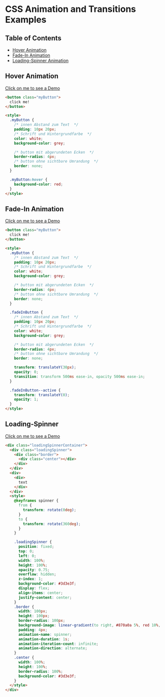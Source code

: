 # CSS Animation and Transitions Examples

## Table of Contents

- [Hover Animation](#hoverAnimation)
- [Fade-In Animation](#FadeInAnimation)
- [Loading-Spinner Animation](#LoadingSpinner)

## <a name="hoverAnimation"></a> Hover Animation

<a href="https://chrizzzz.github.io/CSS-Animation-Transition-Examples/hoverAnimation/hoverAnimation.html">Click on me to see a Demo</a>

```html
<button class="myButton">
  click me!
</button>

<style>
  .myButton {
    /* innen Abstand zum Text  */
    padding: 10px 20px;
    /* Schrift und Hintergrundfarbe  */
    color: white;
    background-color: grey;

    /* button mit abgerundeten Ecken  */
    border-radius: 4px;
    /* button ohne sichtbare Umrandung  */
    border: none;
  }

  .myButton:hover {
    background-color: red;
  }
</style>
```

## Fade-In Animation

<a name="FadeInAnimation"/>
<a href="https://chrizzzz.github.io/CSS-Animation-Transition-Examples/fadeInAnimation/fadeInAnimation.html">Click on me to see a Demo</a>

```html
<button class="myButton">
  click me!
</button>

<style>
  .myButton {
    /* innen Abstand zum Text  */
    padding: 10px 20px;
    /* Schrift und Hintergrundfarbe  */
    color: white;
    background-color: grey;

    /* button mit abgerundeten Ecken  */
    border-radius: 4px;
    /* button ohne sichtbare Umrandung  */
    border: none;
  }

  .fadeInButton {
    /* innen Abstand zum Text  */
    padding: 10px 20px;
    /* Schrift und Hintergrundfarbe  */
    color: white;
    background-color: grey;

    /* button mit abgerundeten Ecken  */
    border-radius: 4px;
    /* button ohne sichtbare Umrandung  */
    border: none;

    transform: translateY(30px);
    opacity: 0;
    transition: transform 500ms ease-in, opacity 500ms ease-in;
  }

  .fadeInButton--active {
    transform: translateY(0);
    opacity: 1;
  }
</style>
```

## <a name="LoadingSpinner">Loading-Spinner</a>

<a href="https://chrizzzz.github.io/CSS-Animation-Transition-Examples/loadingSpinner/loadingSpinner.html">Click on me to see a Demo</a>

```html
<div class="loadingSpinnerContainer">
  <div class="loadingSpinner">
    <div class="border">
      <div class="center"></div>
    </div>
  </div>
  <div>
    <div>
      text
    </div>
  </div>
  <style>
    @keyframes spinner {
      from {
        transform: rotate(0deg);
      }
      to {
        transform: rotate(360deg);
      }
    }

    .loadingSpinner {
      position: fixed;
      top: 0;
      left: 0;
      width: 100%;
      height: 100%;
      opacity: 0.75;
      overflow: hidden;
      z-index: 1;
      background-color: #3d3e3f;
      display: flex;
      align-items: center;
      justify-content: center;
    }
    .border {
      width: 100px;
      height: 100px;
      border-radius: 100px;
      background-image: linear-gradient(to right, #870a0a 5%, red 10%, yellow);
      padding: 4px;
      animation-name: spinner;
      animation-duration: 1s;
      animation-iteration-count: infinite;
      animation-direction: alternate;
    }
    .center {
      width: 100%;
      height: 100%;
      border-radius: 100%;
      background-color: #3d3e3f;
    }
  </style>
</div>
```
